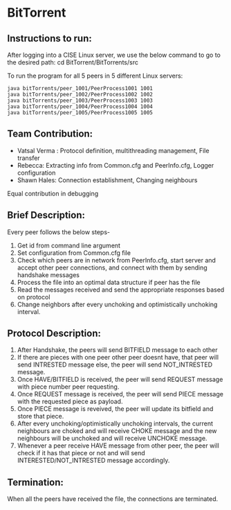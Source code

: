 # BitTorrent

## Instructions to run:
After logging into a CISE Linux server, we use the below command to go to the desired path:
cd BitTorrent/BitTorrents/src

To run the program for all 5 peers in 5 different Linux servers:
```
java bitTorrents/peer_1001/PeerProcess1001 1001
java bitTorrents/peer_1002/PeerProcess1002 1002
java bitTorrents/peer_1003/PeerProcess1003 1003
java bitTorrents/peer_1004/PeerProcess1004 1004
java bitTorrents/peer_1005/PeerProcess1005 1005
```
## Team Contribution:
- Vatsal Verma : Protocol definition, multithreading management, File transfer
- Rebecca: Extracting info from Common.cfg and PeerInfo.cfg, Logger configuration
- Shawn Hales: Connection establishment, Changing neighbours 

Equal contribution in debugging

## Brief Description:

Every peer follows the below steps-
1. Get id from command line argument
2. Set configuration from Common.cfg file
3. Check which peers are in network from PeerInfo.cfg, start server and accept other peer connections, and connect with them by sending handshake messages
4. Process the file into an optimal data structure if peer has the file
5. Read the messages received and send the appropriate responses based on protocol
6. Change neighbors after every unchoking and optimistically unchoking interval.

## Protocol Description:

1. After Handshake, the peers will send BITFIELD message to each other
2. If there are pieces with one peer other peer doesnt have, that peer will send INTRESTED message else, the peer will send NOT_INTRESTED message. 
3. Once HAVE/BITFIELD is received, the peer will send REQUEST message with piece number peer requesting. 
4. Once REQUEST message is received, the peer will send PIECE message with the requested piece as payload.
5. Once PIECE message is reveived, the peer will update its bitfield and store that piece.
6. After every unchoking/optimistically unchoking intervals, the current neighbours are choked and will receive CHOKE message and the new neighbours will be unchoked and will receive UNCHOKE message.
7. Whenever a peer receive HAVE message from other peer, the peer will check if it has that piece or not and will send INTERESTED/NOT_INTRESTED message accordingly. 

## Termination:
When all the peers have received the file, the connections are terminated.
